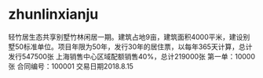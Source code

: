 # zhunlinxianju
轻竹居生态共享别墅竹林闲居一期。建筑占地9亩，建筑面积4000平米，建设别墅50标准单位。项目年限为50年，发行30年的居住票，以每年365天计算，总计发行547500张
上海销售中心区域配额销售40%，总计219000张
第一单：10000张
合同编号：100001
交易日期2018.8.15
